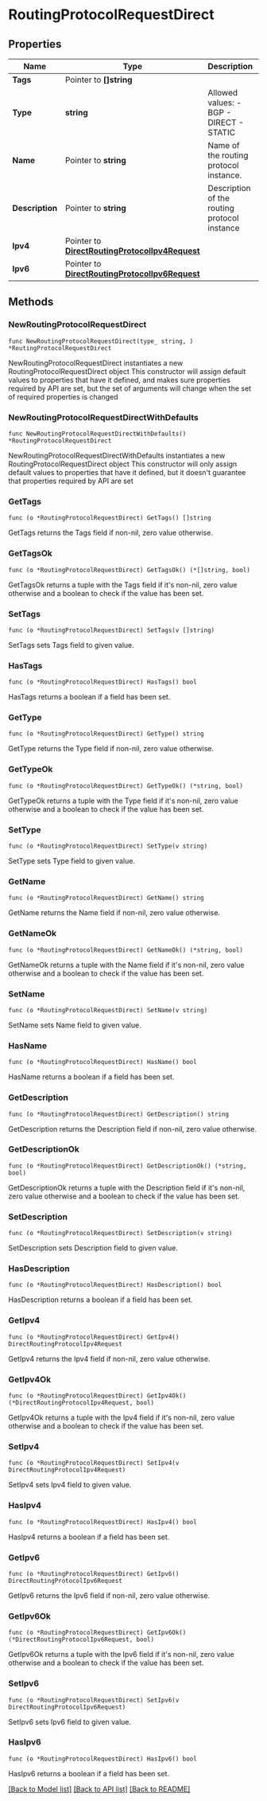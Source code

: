 # RoutingProtocolRequestDirect

## Properties

Name | Type | Description | Notes
------------ | ------------- | ------------- | -------------
**Tags** | Pointer to **[]string** |  | [optional] 
**Type** | **string** | Allowed values: - BGP - DIRECT - STATIC  | 
**Name** | Pointer to **string** | Name of the routing protocol instance.  | [optional] 
**Description** | Pointer to **string** | Description of the routing protocol instance  | [optional] 
**Ipv4** | Pointer to [**DirectRoutingProtocolIpv4Request**](DirectRoutingProtocolIpv4Request.md) |  | [optional] 
**Ipv6** | Pointer to [**DirectRoutingProtocolIpv6Request**](DirectRoutingProtocolIpv6Request.md) |  | [optional] 

## Methods

### NewRoutingProtocolRequestDirect

`func NewRoutingProtocolRequestDirect(type_ string, ) *RoutingProtocolRequestDirect`

NewRoutingProtocolRequestDirect instantiates a new RoutingProtocolRequestDirect object
This constructor will assign default values to properties that have it defined,
and makes sure properties required by API are set, but the set of arguments
will change when the set of required properties is changed

### NewRoutingProtocolRequestDirectWithDefaults

`func NewRoutingProtocolRequestDirectWithDefaults() *RoutingProtocolRequestDirect`

NewRoutingProtocolRequestDirectWithDefaults instantiates a new RoutingProtocolRequestDirect object
This constructor will only assign default values to properties that have it defined,
but it doesn't guarantee that properties required by API are set

### GetTags

`func (o *RoutingProtocolRequestDirect) GetTags() []string`

GetTags returns the Tags field if non-nil, zero value otherwise.

### GetTagsOk

`func (o *RoutingProtocolRequestDirect) GetTagsOk() (*[]string, bool)`

GetTagsOk returns a tuple with the Tags field if it's non-nil, zero value otherwise
and a boolean to check if the value has been set.

### SetTags

`func (o *RoutingProtocolRequestDirect) SetTags(v []string)`

SetTags sets Tags field to given value.

### HasTags

`func (o *RoutingProtocolRequestDirect) HasTags() bool`

HasTags returns a boolean if a field has been set.

### GetType

`func (o *RoutingProtocolRequestDirect) GetType() string`

GetType returns the Type field if non-nil, zero value otherwise.

### GetTypeOk

`func (o *RoutingProtocolRequestDirect) GetTypeOk() (*string, bool)`

GetTypeOk returns a tuple with the Type field if it's non-nil, zero value otherwise
and a boolean to check if the value has been set.

### SetType

`func (o *RoutingProtocolRequestDirect) SetType(v string)`

SetType sets Type field to given value.


### GetName

`func (o *RoutingProtocolRequestDirect) GetName() string`

GetName returns the Name field if non-nil, zero value otherwise.

### GetNameOk

`func (o *RoutingProtocolRequestDirect) GetNameOk() (*string, bool)`

GetNameOk returns a tuple with the Name field if it's non-nil, zero value otherwise
and a boolean to check if the value has been set.

### SetName

`func (o *RoutingProtocolRequestDirect) SetName(v string)`

SetName sets Name field to given value.

### HasName

`func (o *RoutingProtocolRequestDirect) HasName() bool`

HasName returns a boolean if a field has been set.

### GetDescription

`func (o *RoutingProtocolRequestDirect) GetDescription() string`

GetDescription returns the Description field if non-nil, zero value otherwise.

### GetDescriptionOk

`func (o *RoutingProtocolRequestDirect) GetDescriptionOk() (*string, bool)`

GetDescriptionOk returns a tuple with the Description field if it's non-nil, zero value otherwise
and a boolean to check if the value has been set.

### SetDescription

`func (o *RoutingProtocolRequestDirect) SetDescription(v string)`

SetDescription sets Description field to given value.

### HasDescription

`func (o *RoutingProtocolRequestDirect) HasDescription() bool`

HasDescription returns a boolean if a field has been set.

### GetIpv4

`func (o *RoutingProtocolRequestDirect) GetIpv4() DirectRoutingProtocolIpv4Request`

GetIpv4 returns the Ipv4 field if non-nil, zero value otherwise.

### GetIpv4Ok

`func (o *RoutingProtocolRequestDirect) GetIpv4Ok() (*DirectRoutingProtocolIpv4Request, bool)`

GetIpv4Ok returns a tuple with the Ipv4 field if it's non-nil, zero value otherwise
and a boolean to check if the value has been set.

### SetIpv4

`func (o *RoutingProtocolRequestDirect) SetIpv4(v DirectRoutingProtocolIpv4Request)`

SetIpv4 sets Ipv4 field to given value.

### HasIpv4

`func (o *RoutingProtocolRequestDirect) HasIpv4() bool`

HasIpv4 returns a boolean if a field has been set.

### GetIpv6

`func (o *RoutingProtocolRequestDirect) GetIpv6() DirectRoutingProtocolIpv6Request`

GetIpv6 returns the Ipv6 field if non-nil, zero value otherwise.

### GetIpv6Ok

`func (o *RoutingProtocolRequestDirect) GetIpv6Ok() (*DirectRoutingProtocolIpv6Request, bool)`

GetIpv6Ok returns a tuple with the Ipv6 field if it's non-nil, zero value otherwise
and a boolean to check if the value has been set.

### SetIpv6

`func (o *RoutingProtocolRequestDirect) SetIpv6(v DirectRoutingProtocolIpv6Request)`

SetIpv6 sets Ipv6 field to given value.

### HasIpv6

`func (o *RoutingProtocolRequestDirect) HasIpv6() bool`

HasIpv6 returns a boolean if a field has been set.


[[Back to Model list]](../README.md#documentation-for-models) [[Back to API list]](../README.md#documentation-for-api-endpoints) [[Back to README]](../README.md)


